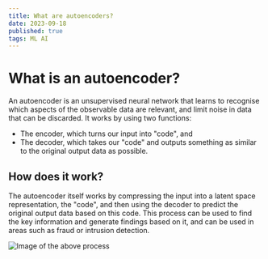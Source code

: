 ```yaml
---
title: What are autoencoders?
date: 2023-09-18
published: true
tags: ML AI
---
```


# What is an autoencoder?
An autoencoder is an unsupervised neural network that learns to recognise which aspects of the observable data are relevant, and limit noise in data that can be discarded. It works by using two functions:
- The encoder, which turns our input into "code", and
- The decoder, which takes our "code" and outputs something as similar to the original output data as possible.

## How does it work?
The autoencoder itself works by compressing the input into a latent space representation, the "code", and then using the decoder to predict the original output data based on this code. This process can be used
to find the key information and generate findings based on it, and can be used in areas such as fraud or intrusion detection.

![Image of the above process](https://miro.medium.com/v2/resize:fit:720/format:webp/1*44eDEuZBEsmG_TCAKRI3Kw@2x.png)
